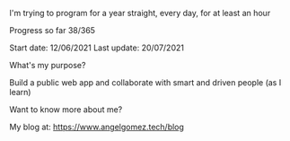 I'm trying to program for a year straight, every day, for at least an hour

Progress so far 38/365

Start date: 12/06/2021
Last update: 20/07/2021

What's my purpose?

Build a public web app and collaborate with smart and driven people (as I learn)

Want to know more about me?

My blog at: https://www.angelgomez.tech/blog
